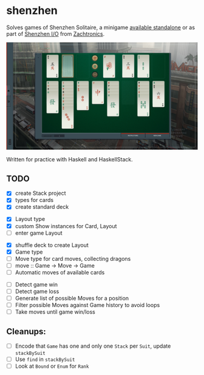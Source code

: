 # shenzhen

Solves games of Shenzhen Solitaire,
a minigame [available standalone](http://store.steampowered.com/app/570490/SHENZHEN_SOLITAIRE/)
or as part of [Shenzhen I/O](http://www.zachtronics.com/shenzhen-io/)
from [Zachtronics](http://www.zachtronics.com/).

![gameplay screenshot](screenshot.jpg)

Written for practice with Haskell and HaskellStack.

## TODO

  - [x] create Stack project
  - [x] types for cards
  - [x] create standard deck
  * [x] Layout type
  * [x] custom Show instances for Card, Layout
  * [ ] enter game Layout
  - [x] shuffle deck to create Layout
  - [x] Game type
  - [ ] Move type for card moves, collecting dragons
  - [ ] move :: Game -> Move -> Game
  - [ ] Automatic moves of available cards
  * [ ] Detect game win
  * [ ] Detect game loss
  * [ ] Generate list of possible Moves for a position
  * [ ] Filter possible Moves against Game history to avoid loops
  * [ ] Take moves until game win/loss

## Cleanups:
  * [ ] Encode that `Game` has one and only one `Stack` per `Suit`, update `stackBySuit`
  * [ ] Use `find` in `stackBySuit`
  * [ ] Look at `Bound` or `Enum` for `Rank`
